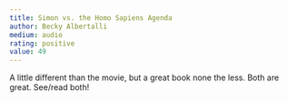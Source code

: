 ```yaml
---
title: Simon vs. the Homo Sapiens Agenda 
author: Becky Albertalli
medium: audio
rating: positive
value: 49
---
```


A little different than the movie, but a great book none the less. Both are great. See/read both!
